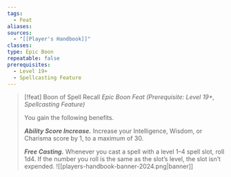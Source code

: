 ```yaml
---
tags:
  - Feat
aliases: 
sources:
  - "[[Player's Handbook]]"
classes: 
type: Epic Boon
repeatable: false
prerequisites:
  - Level 19+
  - Spellcasting Feature
---
```

>[!feat] Boon of Spell Recall
>_Epic Boon Feat (Prerequisite: Level 19+, Spellcasting Feature)_
>
>You gain the following benefits.
>
>**_Ability Score Increase._** Increase your Intelligence, Wisdom, or Charisma score by 1, to a maximum of 30.
>
>**_Free Casting._** Whenever you cast a spell with a level 1–4 spell slot, roll 1d4. If the number you roll is the same as the slot’s level, the slot isn’t expended.
![[players-handbook-banner-2024.png|banner]]